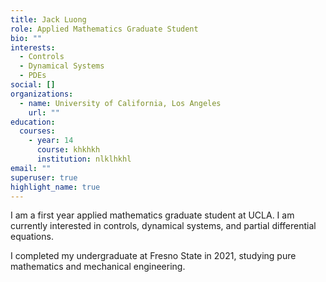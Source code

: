 ```yaml
---
title: Jack Luong
role: Applied Mathematics Graduate Student
bio: ""
interests:
  - Controls
  - Dynamical Systems
  - PDEs
social: []
organizations:
  - name: University of California, Los Angeles
    url: ""
education:
  courses:
    - year: 14
      course: khkhkh
      institution: nlklhkhl
email: ""
superuser: true
highlight_name: true
---
```

I am a first year applied mathematics graduate student at UCLA.  I am currently interested in controls, dynamical systems, and partial differential equations.

I completed my undergraduate at Fresno State in 2021, studying pure mathematics and mechanical engineering.